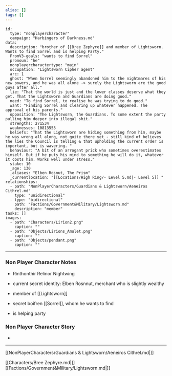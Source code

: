```yaml
---
alias: []
tags: []
---
```


```RpgManager4
id: 
  type: "nonplayercharacter"
  campaign: "Harbingers of Darkness.md"
data: 
  description: "brother of [[Bree Zephyre]] and member of Lightsworn. Wants to find Sorrel and is helping Party."
  FromV3-goals: "wants to find Sorrel"
  pronoun: "he"
  nonplayercharactertype: "main"
  occupation: "Lightsworn Cipher agent"
  arc: 1
  ghost: "When Sorrel seemingly abandoned him to the nightmares of his new powers, and he was all alone -> surely the Lightsworn are the good guys after all."
  lie: "That the world is just and the lower classes deserve what they get. That the Lightsworn and Guardians are doing good."
  need: "To find Sorrel, to realise he was trying to do good."
  want: "Finding Sorrel and clearing up whatever happened. The approval of his parents."
  opposition: "The Lightsworn, the Guardians. To some extent the party pulling him deeper into illegal shit."
  strengths: 271534
  weaknesses: 10813553
  beliefs: "That the Lightsworn are hiding something from him, maybe he was wrong all along, not quite there yet - still kind of believes the lies the Council is telling & that upholding the current order is important, but is wavering. "
  behaviour: "A bit of an arrogant prick who sometimes overestimates himself. But if he puts his mind to something he will do it, whatever it costs him. Works well under stress."
  stake: 10
  _age: 130
  _aliases: "Elben Rosnut, The Prism"
  _currentlocation: "[[Locations/High Ring/- Level 5.md|- Level 5]] "
relationships: 
  - path: "NonPlayerCharacters/Guardians & Lightsworn/Aeneiros Cithrel.md"
    type: "unidirectional"
  - type: "bidirectional"
    path: "Factions/Government&Military/Lightsworn.md"
    description: "member"
tasks: []
images: 
  - path: "Characters/Lirion2.png"
    caption: ""
  - path: "Objects/Lirions_Amulet.png"
    caption: ""
  - path: "Objects/pendant.png"
    caption: ""
```
---
### Non Player Character Notes
 - Rinthonthir Relinor Nightwing

- current secret identity: Elben Rosnnut, merchant who is slightly wealthy

- member of [[Lightsworn]]
- secret boifren [[Sorrel]], whom he wants to find
- is helping party


### Non Player Character Story
 - 

---

[[NonPlayerCharacters/Guardians & Lightsworn/Aeneiros Cithrel.md|]]

[[Characters/Bree Zephyre.md|]]
[[Factions/Government&Military/Lightsworn.md|]]